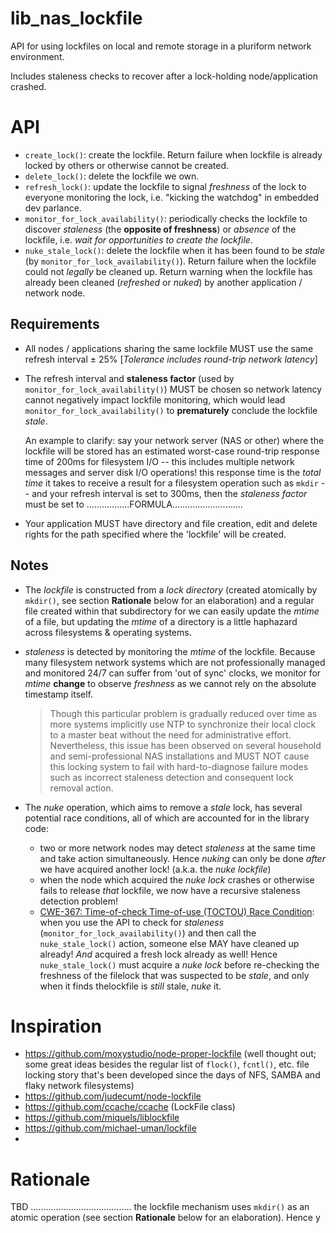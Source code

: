 # lib_nas_lockfile

API for using lockfiles on local and remote storage in a pluriform network environment. 

Includes staleness checks to recover after a lock-holding node/application crashed.


# API

- `create_lock()`: create the lockfile. Return failure when lockfile is already locked by others or otherwise cannot be created.
- `delete_lock()`: delete the lockfile we own.
- `refresh_lock()`: update the lockfile to signal *freshness* of the lock to everyone monitoring the lock, i.e. "kicking the watchdog" in embedded dev parlance.
- `monitor_for_lock_availability()`: periodically checks the lockfile to discover *staleness* (the **opposite of freshness**) or *absence* of the lockfile, i.e. *wait for opportunities to create the lockfile*. 
- `nuke_stale_lock()`: delete the lockfile when it has been found to be *stale* (by `monitor_for_lock_availability()`). Return failure when the lockfile could not *legally* be cleaned up. Return warning when the lockfile has already been cleaned (*refreshed* or *nuked*) by another application / network node.

## Requirements

- All nodes / applications sharing the same lockfile MUST use the same refresh interval ± 25% \[*Tolerance includes round-trip network latency*]

- The refresh interval and **staleness factor** (used by `monitor_for_lock_availability()`) MUST be chosen so network latency cannot negatively impact lockfile monitoring, which would lead `monitor_for_lock_availability()` to **prematurely** conclude the lockfile *stale*.

  An example to clarify: say your network server (NAS or other) where the lockfile will be stored has an estimated worst-case round-trip response time of 200ms for filesystem I/O -- this includes multiple network messages and server disk I/O operations! this response time is the *total time* it takes to receive a result for a filesystem operation such as `mkdir` -- and your refresh interval is set to 300ms, then the *staleness factor* must be set to .................FORMULA............................

- Your application MUST have directory and file creation, edit and delete rights for the path specified where the 'lockfile' will be created.



## Notes

- The *lockfile* is constructed from a *lock directory* (created atomically by `mkdir()`, see section **Rationale** below for an elaboration) and a regular file created within that subdirectory for we can easily update the *mtime* of a file, but updating the *mtime* of a directory is a little haphazard across filesystems & operating systems.

- *staleness* is detected by monitoring the *mtime* of the lockfile. Because many filesystem network systems which are not professionally managed and monitored 24/7 can suffer from 'out of sync' clocks, we monitor for *mtime* **change** to observe *freshness* as we cannot rely on the absolute timestamp itself. 

  > Though this particular problem is gradually reduced over time as more systems implicitly use NTP to synchronize their local clock to a master beat without the need for administrative effort. Nevertheless, this issue has been observed on several household and semi-professional NAS installations and MUST NOT cause this locking system to fail with hard-to-diagnose failure modes such as incorrect staleness detection and consequent lock removal action.
  
- The *nuke* operation, which aims to remove a *stale* lock, has several potential race conditions, all of which are accounted for in the library code:   
  - two or more network nodes may detect *staleness* at the same time and take action simultaneously. Hence *nuking* can only be done *after* we have acquired another lock! (a.k.a. the *nuke lockfile*)
  - when the node which acquired the *nuke lock* crashes or otherwise fails to release *that* lockfile, we now have a recursive staleness detection problem!
  - [CWE-367: Time-of-check Time-of-use (TOCTOU) Race Condition](https://cwe.mitre.org/data/definitions/367.html): when you use the API to check for *staleness* (`monitor_for_lock_availability()`) and then call the `nuke_stale_lock()` action, someone else MAY have cleaned up already! *And* acquired a fresh lock already as well! Hence `nuke_stale_lock()` must acquire a *nuke lock* before re-checking the freshness of the filelock that was suspected to be *stale*, and only when it finds thelockfile is *still* stale, *nuke* it.



# Inspiration

- https://github.com/moxystudio/node-proper-lockfile (well thought out; some great ideas besides the regular list of `flock()`, `fcntl()`, etc. file locking story that's been developed since the days of NFS, SAMBA and flaky network filesystems)
- https://github.com/judecumt/node-lockfile
- https://github.com/ccache/ccache (LockFile class)
- https://github.com/miquels/liblockfile
- https://github.com/michael-uman/lockfile
-


# Rationale

TBD
........................................
the lockfile mechanism uses `mkdir()` as an atomic operation (see section **Rationale** below for an elaboration). Hence y

